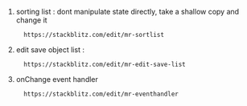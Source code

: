 1. sorting list : dont manipulate state directly, take a shallow copy and change it

         https://stackblitz.com/edit/mr-sortlist

2. edit save object list : 

         https://stackblitz.com/edit/mr-edit-save-list

3. onChange event handler

         https://stackblitz.com/edit/mr-eventhandler
